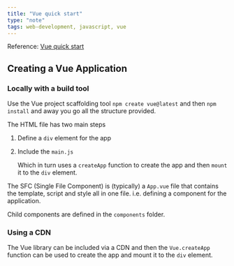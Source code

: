 ```yaml
---
title: "Vue quick start"
type: "note"
tags: web-development, javascript, vue
---
```




Reference: [Vue quick start](https://vuejs.org/guide/quick-start.html)

## Creating a Vue Application

### Locally with a build tool 

Use the Vue project scaffolding tool `npm create vue@latest` and then `npm install` and away you go all the structure provided.

The HTML file has two main steps

1. Define a `div` element for the app 
2. Include the `main.js`

    Which in turn uses a `createApp` function to create the app and then `mount` it to the `div` element.

The SFC (Single File Component) is (typically) a `App.vue` file that contains the template, script and style all in one file. i.e. defining a component for the application.

Child components are defined in the `components` folder.

### Using a CDN

The Vue library can be included via a CDN and then the `Vue.createApp` function can be used to create the app and mount it to the `div` element.

